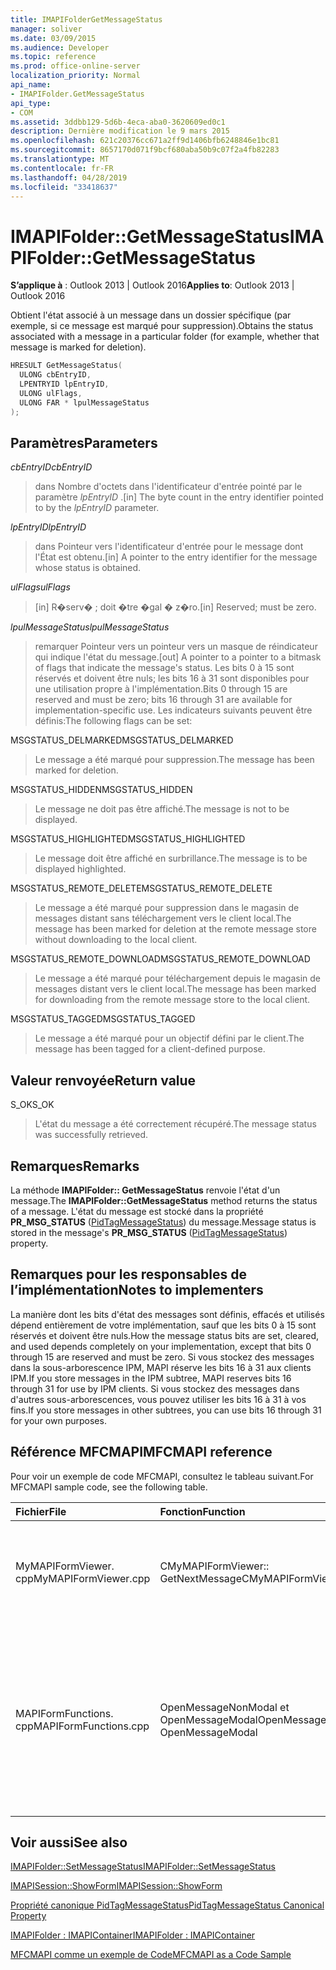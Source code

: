 ```yaml
---
title: IMAPIFolderGetMessageStatus
manager: soliver
ms.date: 03/09/2015
ms.audience: Developer
ms.topic: reference
ms.prod: office-online-server
localization_priority: Normal
api_name:
- IMAPIFolder.GetMessageStatus
api_type:
- COM
ms.assetid: 3ddbb129-5d6b-4eca-aba0-3620609ed0c1
description: Dernière modification le 9 mars 2015
ms.openlocfilehash: 621c20376cc671a2ff9d1406bfb6248846e1bc81
ms.sourcegitcommit: 8657170d071f9bcf680aba50b9c07f2a4fb82283
ms.translationtype: MT
ms.contentlocale: fr-FR
ms.lasthandoff: 04/28/2019
ms.locfileid: "33418637"
---
```

# <a name="imapifoldergetmessagestatus"></a><span data-ttu-id="296ec-103">IMAPIFolder::GetMessageStatus</span><span class="sxs-lookup"><span data-stu-id="296ec-103">IMAPIFolder::GetMessageStatus</span></span>

  
  
<span data-ttu-id="296ec-104">**S’applique à** : Outlook 2013 | Outlook 2016</span><span class="sxs-lookup"><span data-stu-id="296ec-104">**Applies to**: Outlook 2013 | Outlook 2016</span></span> 
  
<span data-ttu-id="296ec-105">Obtient l'état associé à un message dans un dossier spécifique (par exemple, si ce message est marqué pour suppression).</span><span class="sxs-lookup"><span data-stu-id="296ec-105">Obtains the status associated with a message in a particular folder (for example, whether that message is marked for deletion).</span></span>
  
```cpp
HRESULT GetMessageStatus(
  ULONG cbEntryID,
  LPENTRYID lpEntryID,
  ULONG ulFlags,
  ULONG FAR * lpulMessageStatus
);
```

## <a name="parameters"></a><span data-ttu-id="296ec-106">Paramètres</span><span class="sxs-lookup"><span data-stu-id="296ec-106">Parameters</span></span>

 <span data-ttu-id="296ec-107">_cbEntryID_</span><span class="sxs-lookup"><span data-stu-id="296ec-107">_cbEntryID_</span></span>
  
> <span data-ttu-id="296ec-108">dans Nombre d'octets dans l'identificateur d'entrée pointé par le paramètre _lpEntryID_ .</span><span class="sxs-lookup"><span data-stu-id="296ec-108">[in] The byte count in the entry identifier pointed to by the  _lpEntryID_ parameter.</span></span> 
    
 <span data-ttu-id="296ec-109">_lpEntryID_</span><span class="sxs-lookup"><span data-stu-id="296ec-109">_lpEntryID_</span></span>
  
> <span data-ttu-id="296ec-110">dans Pointeur vers l'identificateur d'entrée pour le message dont l'État est obtenu.</span><span class="sxs-lookup"><span data-stu-id="296ec-110">[in] A pointer to the entry identifier for the message whose status is obtained.</span></span>
    
 <span data-ttu-id="296ec-111">_ulFlags_</span><span class="sxs-lookup"><span data-stu-id="296ec-111">_ulFlags_</span></span>
  
> <span data-ttu-id="296ec-112">[in] R�serv� ; doit �tre �gal � z�ro.</span><span class="sxs-lookup"><span data-stu-id="296ec-112">[in] Reserved; must be zero.</span></span>
    
 <span data-ttu-id="296ec-113">_lpulMessageStatus_</span><span class="sxs-lookup"><span data-stu-id="296ec-113">_lpulMessageStatus_</span></span>
  
> <span data-ttu-id="296ec-114">remarquer Pointeur vers un pointeur vers un masque de réindicateur qui indique l'état du message.</span><span class="sxs-lookup"><span data-stu-id="296ec-114">[out] A pointer to a pointer to a bitmask of flags that indicate the message's status.</span></span> <span data-ttu-id="296ec-115">Les bits 0 à 15 sont réservés et doivent être nuls; les bits 16 à 31 sont disponibles pour une utilisation propre à l'implémentation.</span><span class="sxs-lookup"><span data-stu-id="296ec-115">Bits 0 through 15 are reserved and must be zero; bits 16 through 31 are available for implementation-specific use.</span></span> <span data-ttu-id="296ec-116">Les indicateurs suivants peuvent être définis:</span><span class="sxs-lookup"><span data-stu-id="296ec-116">The following flags can be set:</span></span>
    
<span data-ttu-id="296ec-117">MSGSTATUS_DELMARKED</span><span class="sxs-lookup"><span data-stu-id="296ec-117">MSGSTATUS_DELMARKED</span></span> 
  
> <span data-ttu-id="296ec-118">Le message a été marqué pour suppression.</span><span class="sxs-lookup"><span data-stu-id="296ec-118">The message has been marked for deletion.</span></span>
    
<span data-ttu-id="296ec-119">MSGSTATUS_HIDDEN</span><span class="sxs-lookup"><span data-stu-id="296ec-119">MSGSTATUS_HIDDEN</span></span> 
  
> <span data-ttu-id="296ec-120">Le message ne doit pas être affiché.</span><span class="sxs-lookup"><span data-stu-id="296ec-120">The message is not to be displayed.</span></span> 
    
<span data-ttu-id="296ec-121">MSGSTATUS_HIGHLIGHTED</span><span class="sxs-lookup"><span data-stu-id="296ec-121">MSGSTATUS_HIGHLIGHTED</span></span> 
  
> <span data-ttu-id="296ec-122">Le message doit être affiché en surbrillance.</span><span class="sxs-lookup"><span data-stu-id="296ec-122">The message is to be displayed highlighted.</span></span>
    
<span data-ttu-id="296ec-123">MSGSTATUS_REMOTE_DELETE</span><span class="sxs-lookup"><span data-stu-id="296ec-123">MSGSTATUS_REMOTE_DELETE</span></span> 
  
> <span data-ttu-id="296ec-124">Le message a été marqué pour suppression dans le magasin de messages distant sans téléchargement vers le client local.</span><span class="sxs-lookup"><span data-stu-id="296ec-124">The message has been marked for deletion at the remote message store without downloading to the local client.</span></span>
    
<span data-ttu-id="296ec-125">MSGSTATUS_REMOTE_DOWNLOAD</span><span class="sxs-lookup"><span data-stu-id="296ec-125">MSGSTATUS_REMOTE_DOWNLOAD</span></span> 
  
> <span data-ttu-id="296ec-126">Le message a été marqué pour téléchargement depuis le magasin de messages distant vers le client local.</span><span class="sxs-lookup"><span data-stu-id="296ec-126">The message has been marked for downloading from the remote message store to the local client.</span></span>
    
<span data-ttu-id="296ec-127">MSGSTATUS_TAGGED</span><span class="sxs-lookup"><span data-stu-id="296ec-127">MSGSTATUS_TAGGED</span></span> 
  
> <span data-ttu-id="296ec-128">Le message a été marqué pour un objectif défini par le client.</span><span class="sxs-lookup"><span data-stu-id="296ec-128">The message has been tagged for a client-defined purpose.</span></span>
    
## <a name="return-value"></a><span data-ttu-id="296ec-129">Valeur renvoyée</span><span class="sxs-lookup"><span data-stu-id="296ec-129">Return value</span></span>

<span data-ttu-id="296ec-130">S_OK</span><span class="sxs-lookup"><span data-stu-id="296ec-130">S_OK</span></span> 
  
> <span data-ttu-id="296ec-131">L'état du message a été correctement récupéré.</span><span class="sxs-lookup"><span data-stu-id="296ec-131">The message status was successfully retrieved.</span></span>
    
## <a name="remarks"></a><span data-ttu-id="296ec-132">Remarques</span><span class="sxs-lookup"><span data-stu-id="296ec-132">Remarks</span></span>

<span data-ttu-id="296ec-133">La méthode **IMAPIFolder:: GetMessageStatus** renvoie l'état d'un message.</span><span class="sxs-lookup"><span data-stu-id="296ec-133">The **IMAPIFolder::GetMessageStatus** method returns the status of a message.</span></span> <span data-ttu-id="296ec-134">L'état du message est stocké dans la propriété **PR_MSG_STATUS** ([PidTagMessageStatus](pidtagmessagestatus-canonical-property.md)) du message.</span><span class="sxs-lookup"><span data-stu-id="296ec-134">Message status is stored in the message's **PR_MSG_STATUS** ([PidTagMessageStatus](pidtagmessagestatus-canonical-property.md)) property.</span></span> 
  
## <a name="notes-to-implementers"></a><span data-ttu-id="296ec-135">Remarques pour les responsables de l’implémentation</span><span class="sxs-lookup"><span data-stu-id="296ec-135">Notes to implementers</span></span>

<span data-ttu-id="296ec-136">La manière dont les bits d'état des messages sont définis, effacés et utilisés dépend entièrement de votre implémentation, sauf que les bits 0 à 15 sont réservés et doivent être nuls.</span><span class="sxs-lookup"><span data-stu-id="296ec-136">How the message status bits are set, cleared, and used depends completely on your implementation, except that bits 0 through 15 are reserved and must be zero.</span></span> <span data-ttu-id="296ec-137">Si vous stockez des messages dans la sous-arborescence IPM, MAPI réserve les bits 16 à 31 aux clients IPM.</span><span class="sxs-lookup"><span data-stu-id="296ec-137">If you store messages in the IPM subtree, MAPI reserves bits 16 through 31 for use by IPM clients.</span></span> <span data-ttu-id="296ec-138">Si vous stockez des messages dans d'autres sous-arborescences, vous pouvez utiliser les bits 16 à 31 à vos fins.</span><span class="sxs-lookup"><span data-stu-id="296ec-138">If you store messages in other subtrees, you can use bits 16 through 31 for your own purposes.</span></span>
  
## <a name="mfcmapi-reference"></a><span data-ttu-id="296ec-139">Référence MFCMAPI</span><span class="sxs-lookup"><span data-stu-id="296ec-139">MFCMAPI reference</span></span>

<span data-ttu-id="296ec-140">Pour voir un exemple de code MFCMAPI, consultez le tableau suivant.</span><span class="sxs-lookup"><span data-stu-id="296ec-140">For MFCMAPI sample code, see the following table.</span></span>
  
|<span data-ttu-id="296ec-141">**Fichier**</span><span class="sxs-lookup"><span data-stu-id="296ec-141">**File**</span></span>|<span data-ttu-id="296ec-142">**Fonction**</span><span class="sxs-lookup"><span data-stu-id="296ec-142">**Function**</span></span>|<span data-ttu-id="296ec-143">**Commentaire**</span><span class="sxs-lookup"><span data-stu-id="296ec-143">**Comment**</span></span>|
|:-----|:-----|:-----|
|<span data-ttu-id="296ec-144">MyMAPIFormViewer. cpp</span><span class="sxs-lookup"><span data-stu-id="296ec-144">MyMAPIFormViewer.cpp</span></span>  <br/> |<span data-ttu-id="296ec-145">CMyMAPIFormViewer:: GetNextMessage</span><span class="sxs-lookup"><span data-stu-id="296ec-145">CMyMAPIFormViewer::GetNextMessage</span></span>  <br/> |<span data-ttu-id="296ec-146">MFCMAPI utilise la méthode **IMAPIFolder:: GetMessageStatus** pour obtenir l'état du prochain message à afficher.</span><span class="sxs-lookup"><span data-stu-id="296ec-146">MFCMAPI uses the **IMAPIFolder::GetMessageStatus** method to get the status of the next message to be displayed.</span></span>  <br/> |
|<span data-ttu-id="296ec-147">MAPIFormFunctions. cpp</span><span class="sxs-lookup"><span data-stu-id="296ec-147">MAPIFormFunctions.cpp</span></span>  <br/> |<span data-ttu-id="296ec-148">OpenMessageNonModal et OpenMessageModal</span><span class="sxs-lookup"><span data-stu-id="296ec-148">OpenMessageNonModal and OpenMessageModal</span></span>  <br/> |<span data-ttu-id="296ec-149">MFCMAPI utilise la méthode **IMAPIFolder:: GetMessageStatus** pour obtenir l'état du message à afficher pour transmettre à la visionneuse de formulaires, qui est CMyMAPIFormViewer ou [IMAPISession:: ShowForm](imapisession-showform.md).</span><span class="sxs-lookup"><span data-stu-id="296ec-149">MFCMAPI uses the **IMAPIFolder::GetMessageStatus** method to get the status of the message to be displayed to pass to the form viewer, which is either CMyMAPIFormViewer or [IMAPISession::ShowForm](imapisession-showform.md).</span></span>  <br/> |
   
## <a name="see-also"></a><span data-ttu-id="296ec-150">Voir aussi</span><span class="sxs-lookup"><span data-stu-id="296ec-150">See also</span></span>



[<span data-ttu-id="296ec-151">IMAPIFolder::SetMessageStatus</span><span class="sxs-lookup"><span data-stu-id="296ec-151">IMAPIFolder::SetMessageStatus</span></span>](imapifolder-setmessagestatus.md)
  
[<span data-ttu-id="296ec-152">IMAPISession::ShowForm</span><span class="sxs-lookup"><span data-stu-id="296ec-152">IMAPISession::ShowForm</span></span>](imapisession-showform.md)
  
[<span data-ttu-id="296ec-153">Propriété canonique PidTagMessageStatus</span><span class="sxs-lookup"><span data-stu-id="296ec-153">PidTagMessageStatus Canonical Property</span></span>](pidtagmessagestatus-canonical-property.md)
  
[<span data-ttu-id="296ec-154">IMAPIFolder : IMAPIContainer</span><span class="sxs-lookup"><span data-stu-id="296ec-154">IMAPIFolder : IMAPIContainer</span></span>](imapifolderimapicontainer.md)


[<span data-ttu-id="296ec-155">MFCMAPI comme un exemple de Code</span><span class="sxs-lookup"><span data-stu-id="296ec-155">MFCMAPI as a Code Sample</span></span>](mfcmapi-as-a-code-sample.md)

